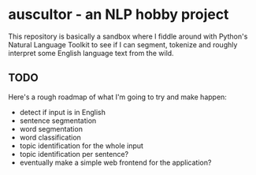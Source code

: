 auscultor - an NLP hobby project
================================

This repository is basically a sandbox where I fiddle around with
Python's Natural Language Toolkit to see if I can segment, tokenize
and roughly interpret some English language text from the wild.

TODO
----

Here's a rough roadmap of what I'm going to try and make happen:
- detect if input is in English
- sentence segmentation
- word segmentation
- word classification
- topic identification for the whole input
- topic identification per sentence?
- eventually make a simple web frontend for the application?
